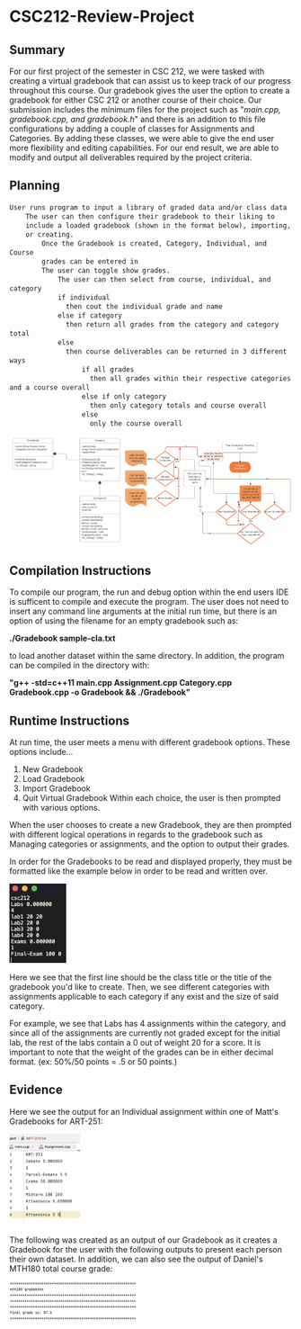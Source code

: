 # CSC212-Review-Project 
## Summary

For our first project of the semester in CSC 212, we were tasked with creating a virtual gradebook that can assist us to keep track of our progress 
throughout this course. Our gradebook gives the user the option to create a gradebook for either CSC 212 or another course of their choice. Our submission 
includes the minimum files for the project such as "*main.cpp, gradebook.cpp, and gradebook.h*" and there is an addition to this file configurations by 
adding a couple of classes for Assignments and Categories. By adding these classes, we were able to give the end user more flexibility and editing
capabilities. For our end result, we are able to modify and output all deliverables required by the project criteria.

## Planning
```
User runs program to input a library of graded data and/or class data
    The user can then configure their gradebook to their liking to 
    include a loaded gradebook (shown in the format below), importing,
    or creating.
        Once the Gradebook is created, Category, Individual, and Course
        grades can be entered in
        The user can toggle show grades.
            The user can then select from course, individual, and category
            if individual
              then cout the individual grade and name
            else if category
              then return all grades from the category and category total
            else
              then course deliverables can be returned in 3 different ways
                  if all grades
                    then all grades within their respective categories and a course overall
                  else if only category
                    then only category totals and course overall
                  else
                    only the course overall    
```
<img src="https://github.com/mattcordeiro/CSC212-Review-Project/blob/main/Planning-Materials/reviewproject%20flow.jpg" width=40% height=40%><img src="https://github.com/mattcordeiro/CSC212-Review-Project/blob/main/Planning-Materials/Screen%20Shot%202023-02-26%20at%208.30.53%20PM.jpeg" width=60% height=60%>

## Compilation Instructions
To compile our program, the run and debug option within the end users IDE is sufficent to compile and execute the program. The user does not need to insert any command line arguments at the initial run time, but there is an option of using the filename for an empty gradebook such as: 

**./Gradebook sample-cla.txt** 

to load another dataset within the same directory. In addition, the program can be compiled in the directory with:

**"g++ -std=c++11 main.cpp Assignment.cpp Category.cpp Gradebook.cpp -o Gradebook && ./Gradebook"**

## Runtime Instructions
At run time, the user meets a menu with different gradebook options. These options include...
  1. New Gradebook
  2. Load Gradebook
  3. Import Gradebook
  4. Quit Virtual Gradebook
 Within each choice, the user is then prompted with various options. 
 
 When the user chooses to create a new Gradebook, they are then prompted with different logical operations in regards to the gradebook such as Managing categories or assignments, and the option to output their grades. 
 
In order for the Gradebooks to be read and displayed properly, they must be formatted like the example below in order to be read and written over.

 <img src="https://github.com/mattcordeiro/CSC212-Review-Project/blob/main/Planning-Materials/csc212%20input%20file.png" width=20% height=20%>  
 
 Here we see that the first line should be the class title or the title of the gradebook you'd like to create. Then, we see different categories with assignments applicable to each category if any exist and the size of said category. 
 
 For example, we see that Labs has 4 assignments within the category, and since all of the assignments are currently not graded except for the initial lab, the rest of the labs contain a 0 out of weight 20 for a score. It is important to note that the weight of the grades can be in either decimal format. 
(ex: 50%/50 points = .5 or 50 points.)

## Evidence

Here we see the output for an Individual assignment within one of Matt's Gradebooks for ART-251:

<img src="https://github.com/mattcordeiro/CSC212-Review-Project/blob/main/Planning-Materials/Screen%20Shot%202023-02-26%20at%208.01.31%20PM%20Small.jpeg" width=25% height=25%>

The following was created as an output of our Gradebook as it creates a Gradebook for the user with the following outputs to present each person their own 
dataset. In addition, we can also see the output of Daniel's MTH180 total course grade:

<img src="https://github.com/mattcordeiro/CSC212-Review-Project/blob/main/Planning-Materials/Screen%20Shot%202023-02-26%20at%207.55.02%20PM.png" width=45%
height=45%>

